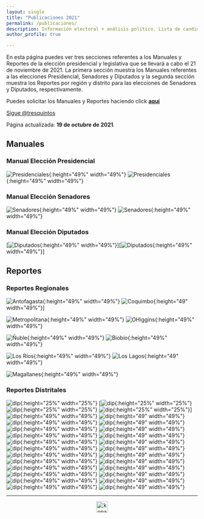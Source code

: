 ```yaml
---
layout: single
title: "Publicaciones 2021"
permalink: /publicaciones/
description: Información electoral + análisis político. Lista de candidatos a senador y diputado.
author_profile: true

---
```


En esta página puedes ver tres secciones referentes a los Manuales y Reportes de la elección presidencial y legislativa que se llevará a cabo el 21 de noviembre de 2021. La primera sección muestra los Manuales referentes a las elecciones Presidencial, Senadores y Diputados y la segunda sección muestra los Reportes por región y distrito para las elecciones de Senadores y Diputados, respectivamente.

Puedes solicitar los Manuales y Reportes haciendo click [**aquí**](https://twitter.com/tresquintos)

<a href="https://twitter.com/tresquintos?ref_src=twsrc%5Etfw" class="twitter-follow-button" data-show-count="false">Sigue @tresquintos</a><script async src="https://platform.twitter.com/widgets.js" charset="utf-8"></script>

Página actualizada: **19 de octubre de 2021**.

## Manuales

### Manual Elección Presidencial

![Presidenciales](/images/publicaciones/manualpresidencialportada.png){:height="49%" width="49%"} ![Presidenciales](/images/publicaciones/manualpresidencialindice.png){:height="49%" width="49%"}


### Manual Elección Senadores

![Senadores](/images/publicaciones/manualsenadoresportada.png){:height="49%" width="49%"} ![Senadores](/images/publicaciones/manualsenadoresindice.png){:height="49%" width="49%"}


### Manual Elección Diputados

[![Diputados](/images/publicaciones/manualdiputadosportada.png){:height="49%" width="49%"}][![Diputados](/images/publicaciones/manualdiputadosindice.png){:height="49%" width="49%"}]



## Reportes


### Reportes Regionales

![Antofagasta](/images/publicaciones/antofagasta.png){:height="49%" width="49%"} ![Coquimbo](/images/publicaciones/coquimbo.png){:height="49" width="49%"}]

![Metropolitana](/images/publicaciones/metropolitana.png){:height="49%" width="49%"} ![OHiggins](/images/publicaciones/o´higgins.png){:height="49%" width="49%"}

![Ñuble](/images/publicaciones/ñuble.png){:height="49%" width="49%"} ![Biobio](/images/publicaciones/biobio.png){:height="49%" width="49%"}

![Los Ríos](/images/publicaciones/losrios.png){:height="49%" width="49%"} ![Los Lagos](/images/publicaciones/loslagos.png){:height="49" width="49%"}

![Magallanes](/images/publicaciones/magallanes.png){:height="49%" width="49%"}

### Reportes Distritales

![dip](/images/publicaciones/distrito1.png){:height="25%" width="25%"} [![dip](/images/publicaciones/distrito2.png){:height="25%" width="25%"} ![dip](/images/publicaciones/distrito3.png){:height="25%" width="25%"} ![dip](/images/publicaciones/distrito4.png){:height="25%" width="25%"}]
![dip](/images/publicaciones/distrito5.png){:height="49%" width="49%"} ![dip](/images/publicaciones/distrito6.png){:height="49" width="49%"}
![dip](/images/publicaciones/distrito7.png){:height="49%" width="49%"} ![dip](/images/publicaciones/distrito8.png){:height="49" width="49%"}
![dip](/images/publicaciones/distrito9.png){:height="49%" width="49%"} ![dip](/images/publicaciones/distrito10.png){:height="49" width="49%"}
![dip](/images/publicaciones/distrito11.png){:height="49%" width="49%"} ![dip](/images/publicaciones/distrito12.png){:height="49" width="49%"}
![dip](/images/publicaciones/distrito13.png){:height="49%" width="49%"} ![dip](/images/publicaciones/distrito14.png){:height="49" width="49%"}
![dip](/images/publicaciones/distrito15.png){:height="49%" width="49%"} ![dip](/images/publicaciones/distrito16.png){:height="49" width="49%"}
![dip](/images/publicaciones/distrito17.png){:height="49%" width="49%"} ![dip](/images/publicaciones/distrito18.png){:height="49" width="49%"}
![dip](/images/publicaciones/distrito19.png){:height="49%" width="49%"} ![dip](/images/publicaciones/distrito20.png){:height="49" width="49%"}
![dip](/images/publicaciones/distrito21.png){:height="49%" width="49%"} ![dip](/images/publicaciones/distrito22.png){:height="49" width="49%"}
![dip](/images/publicaciones/distrito23.png){:height="49%" width="49%"} ![dip](/images/publicaciones/distrito24.png){:height="49" width="49%"}
![dip](/images/publicaciones/distrito25.png){:height="49%" width="49%"} ![dip](/images/publicaciones/distrito26.png){:height="49" width="49%"}
![dip](/images/publicaciones/distrito27.png){:height="49%" width="49%"} ![dip](/images/publicaciones/distrito28.png){:height="49" width="49%"}




---

<!-- NES -->
<style>
.aligncenter {
    text-align: center;
}
</style>
<p class="aligncenter">
    <img src="/images/nes.png" width="30" height="30" alt="konami" />
</p>


<!-- Popup -->
<script src="/sweetalerts2/dist/sweetalert2.all.min.js"></script>

<script type="text/javascript">

setTimeout(function(){Swal.fire({
  title: '¡Apoya a Tresquintos!',
  text: 'Ayúdanos a mantener el sitio activo e independiente',
  footer: '<a href="https://tresquintos.us15.list-manage.com/subscribe/post?u=3a6f5773bbbc78ea5a0003f67&id=8c164eff0f">Suscríbete al Newsletter Aquí</a>',
  imageUrl: '/images/pc.png',
  imageWidth: 80,
  imageHeight: 80,
  imageAlt: 'Custom image',
  timer: 45000,
  timerProgressBar: true,
  width: 500,
  showCloseButton: true,
  showDenyButton: true,
  showCancelButton: false,
  confirmButtonText: `Una Vez`,
  denyButtonText: `Mensual`,
  cancelButtonText: `No por ahora`,
  }).then((result) => {
  if (result.isConfirmed) {
    window.open("https://tresquintos.cl/donaciones/")
  } else if (result.isDenied) {
    window.open("https://tresquintos.cl/donaciones/")
  }
  })
  },15000);
</script>


<!-- Favicon -->
<link rel="apple-touch-icon" sizes="180x180" href="/apple-touch-icon.png">
<link rel="icon" type="image/png" sizes="32x32" href="/favicon-32x32.png">
<link rel="icon" type="image/png" sizes="16x16" href="/favicon-16x16.png">
<link rel="manifest" href="/site.webmanifest">
<link rel="mask-icon" href="/safari-pinned-tab.svg" color="#5bbad5">
<meta name="msapplication-TileColor" content="#b91d47">
<meta name="theme-color" content="#ffffff">
